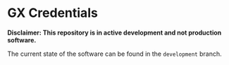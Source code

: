 # GX Credentials

**Disclaimer: This repository is in active development and not production software.**

The current state of the software can be found in the `development` branch.
